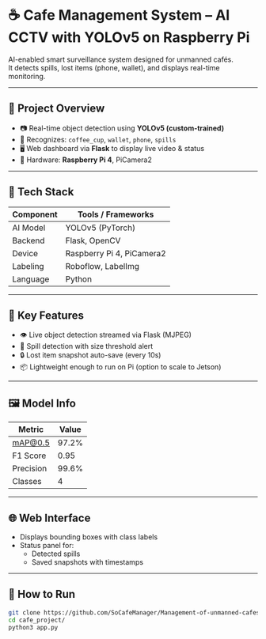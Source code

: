 # ☕ Cafe Management System – AI CCTV with YOLOv5 on Raspberry Pi

AI-enabled smart surveillance system designed for unmanned cafés.  
It detects spills, lost items (phone, wallet), and displays real-time monitoring.

---

## 📌 Project Overview

- 📷 Real-time object detection using **YOLOv5 (custom-trained)**  
- 🧪 Recognizes: `coffee_cup`, `wallet`, `phone`, `spills`  
- 🖥️ Web dashboard via **Flask** to display live video & status  
- 🍓 Hardware: **Raspberry Pi 4**, PiCamera2

---

## 🧰 Tech Stack

| Component     | Tools / Frameworks                      |
|---------------|------------------------------------------|
| AI Model      | YOLOv5 (PyTorch)                         |
| Backend       | Flask, OpenCV                            |
| Device        | Raspberry Pi 4, PiCamera2                |
| Labeling      | Roboflow, LabelImg                       |
| Language      | Python                                   |

---

## 🧠 Key Features

- 👁️ Live object detection streamed via Flask (MJPEG)
- 🧼 Spill detection with size threshold alert
- 🔒 Lost item snapshot auto-save (every 10s)
- 📦 Lightweight enough to run on Pi (option to scale to Jetson)

---

## 🖼️ Model Info

| Metric     | Value      |
|------------|------------|
| mAP@0.5    | 97.2%      |
| F1 Score   | 0.95       |
| Precision  | 99.6%      |
| Classes    | 4          |

---

## 🌐 Web Interface

- Displays bounding boxes with class labels
- Status panel for:
  - Detected spills
  - Saved snapshots with timestamps

---

## 🧪 How to Run

```bash
git clone https://github.com/SoCafeManager/Management-of-unmanned-cafes.git
cd cafe_project/
python3 app.py
